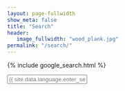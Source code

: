 ```yaml
---
layout: page-fullwidth
show_meta: false
title: "Search"
header:
   image_fullwidth: "wood_plank.jpg"
permalink: "/search/"
---
```


{% include google_search.html %}

<form style="padding-bottom: 200px;" onsubmit="google_search()" >
  <input type="text" id="google-search" placeholder="{{ site.data.language.enter_search_term }}">
</form>